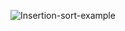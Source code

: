 ![Insertion-sort-example](https://github.com/ahmed-faroukk/Problem-Solving-LeetCode/assets/72602749/b2f7d114-d3f4-4227-977b-07bc78723caf)
